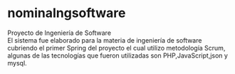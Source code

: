 # nominaIngsoftware
Proyecto de Ingeniería de Software  
El sistema fue elaborado para la materia de ingeniería de software cubriendo el primer Spring
del proyecto el cual utilizo metodología Scrum, algunas de las tecnologías que fueron utilizadas son PHP,JavaScript,json y mysql.
